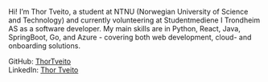 Hi!
I’m Thor Tveito, a student at NTNU (Norwegian University of Science and Technology) and currently volunteering at Studentmediene I Trondheim AS as a software developer. My main skills are in Python, React, Java, SpringBoot, Go, and Azure - covering both web development, cloud- and onboarding solutions.

GitHub: [ThorTveito](https://github.com/ThorTveito)  
LinkedIn: [Thor Tveito](https://www.linkedin.com/in/thor-tveito-114969274/) 

